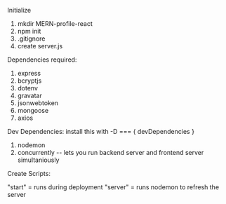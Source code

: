 Initialize

1. mkdir MERN-profile-react
2. npm init
3. .gitignore
4. create server.js




Dependencies required:

1. express 
2. bcryptjs
3. dotenv
4. gravatar
5. jsonwebtoken
6. mongoose
7. axios


Dev Dependencies:
install this with -D === { devDependencies }
1. nodemon
2. concurrently -- lets you run backend server and frontend server simultaniously 

Create Scripts:

"start" = runs during deployment
"server" = runs nodemon to refresh the server


